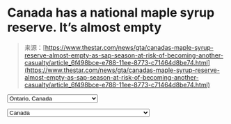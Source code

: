 <!--yml
category: 未分类
date: 2024-05-29 12:47:25
-->

# Canada has a national maple syrup reserve. It’s almost empty

> 来源：[https://www.thestar.com/news/gta/canadas-maple-syrup-reserve-almost-empty-as-sap-season-at-risk-of-becoming-another-casualty/article_6f498bce-e788-11ee-8773-c71464d8be74.html](https://www.thestar.com/news/gta/canadas-maple-syrup-reserve-almost-empty-as-sap-season-at-risk-of-becoming-another-casualty/article_6f498bce-e788-11ee-8773-c71464d8be74.html)

 <select id="field-postal-state-super-purchase" class="form-control" name="postal-state" placeholder="State"><option value="AL">Alabama</option><option value="AK">Alaska</option><option value="AZ">Arizona</option><option value="AR">Arkansas</option><option value="CA">California</option><option value="CO">Colorado</option><option value="CT">Connecticut</option><option value="DE">Delaware</option><option value="FL">Florida</option><option value="GA">Georgia</option><option value="HI">Hawaii</option><option value="ID">Idaho</option><option value="IL">Illinois</option><option value="IN">Indiana</option><option value="IA">Iowa</option><option value="KS">Kansas</option><option value="KY">Kentucky</option><option value="LA">Louisiana</option><option value="ME">Maine</option><option value="MD">Maryland</option><option value="MA">Massachusetts</option><option value="MI">Michigan</option><option value="MN">Minnesota</option><option value="MS">Mississippi</option><option value="MO">Missouri</option><option value="MT">Montana</option><option value="NE">Nebraska</option><option value="NV">Nevada</option><option value="NH">New Hampshire</option><option value="NJ">New Jersey</option><option value="NM">New Mexico</option><option value="NY">New York</option><option value="NC">North Carolina</option><option value="ND">North Dakota</option><option value="OH">Ohio</option><option value="OK">Oklahoma</option><option value="OR">Oregon</option><option value="PA">Pennsylvania</option><option value="RI">Rhode Island</option><option value="SC">South Carolina</option><option value="SD">South Dakota</option><option value="TN">Tennessee</option><option value="TX">Texas</option><option value="UT">Utah</option><option value="VT">Vermont</option><option value="VA">Virginia</option><option value="WA">Washington</option><option value="DC">Washington D.C.</option><option value="WV">West Virginia</option><option value="WI">Wisconsin</option><option value="WY">Wyoming</option><option value="PR">Puerto Rico</option><option value="VI">US Virgin Islands</option><option value="AA">Armed Forces Americas</option><option value="AP">Armed Forces Pacific</option><option value="AE">Armed Forces Europe</option><option value="MP">Northern Mariana Islands</option><option value="MH">Marshall Islands</option><option value="AS">American Samoa</option><option value="FM">Federated States of Micronesia</option><option value="GU">Guam</option><option value="PW">Palau</option><option value="AB">Alberta, Canada</option><option value="BC">British Columbia, Canada</option><option value="MB">Manitoba, Canada</option><option value="NB">New Brunswick, Canada</option><option value="NL">Newfoundland, Canada</option><option value="NS">Nova Scotia, Canada</option><option value="NT">Northwest Territories, Canada</option><option value="NU">Nunavut, Canada</option><option value="ON" selected="selected">Ontario, Canada</option><option value="PE">Prince Edward Island, Canada</option><option value="QC">Quebec, Canada</option><option value="SK">Saskatchewan, Canada</option><option value="YT">Yukon Territory, Canada</option></select>

 <select id="field-postal-country-super-purchase" name="postal-country" class="form-control"><option value="US">United States of America</option><option value="VI">US Virgin Islands</option><option value="UM">United States Minor Outlying Islands</option><option value="CA" selected="selected">Canada</option><option value="MX">Mexico, United Mexican States</option><option value="BS">Bahamas, Commonwealth of the</option><option value="CU">Cuba, Republic of</option><option value="DO">Dominican Republic</option><option value="HT">Haiti, Republic of</option><option value="JM">Jamaica</option><option value="AF">Afghanistan</option><option value="AL">Albania, People's Socialist Republic of</option><option value="DZ">Algeria, People's Democratic Republic of</option><option value="AS">American Samoa</option><option value="AD">Andorra, Principality of</option><option value="AO">Angola, Republic of</option><option value="AI">Anguilla</option><option value="AQ">Antarctica (the territory South of 60 deg S)</option><option value="AG">Antigua and Barbuda</option><option value="AR">Argentina, Argentine Republic</option><option value="AM">Armenia</option><option value="AW">Aruba</option><option value="AU">Australia, Commonwealth of</option><option value="AT">Austria, Republic of</option><option value="AZ">Azerbaijan, Republic of</option><option value="BH">Bahrain, Kingdom of</option><option value="BD">Bangladesh, People's Republic of</option><option value="BB">Barbados</option><option value="BY">Belarus</option><option value="BE">Belgium, Kingdom of</option><option value="BZ">Belize</option><option value="BJ">Benin, People's Republic of</option><option value="BM">Bermuda</option><option value="BT">Bhutan, Kingdom of</option><option value="BO">Bolivia, Republic of</option><option value="BA">Bosnia and Herzegovina</option><option value="BW">Botswana, Republic of</option><option value="BV">Bouvet Island (Bouvetoya)</option><option value="BR">Brazil, Federative Republic of</option><option value="IO">British Indian Ocean Territory (Chagos Archipelago)</option><option value="VG">British Virgin Islands</option><option value="BN">Brunei Darussalam</option><option value="BG">Bulgaria, People's Republic of</option><option value="BF">Burkina Faso</option><option value="BI">Burundi, Republic of</option><option value="KH">Cambodia, Kingdom of</option><option value="CM">Cameroon, United Republic of</option><option value="CV">Cape Verde, Republic of</option><option value="KY">Cayman Islands</option><option value="CF">Central African Republic</option><option value="TD">Chad, Republic of</option><option value="CL">Chile, Republic of</option><option value="CN">China, People's Republic of</option><option value="CX">Christmas Island</option><option value="CC">Cocos (Keeling) Islands</option><option value="CO">Colombia, Republic of</option><option value="KM">Comoros, Union of the</option><option value="CD">Congo, Democratic Republic of</option><option value="CG">Congo, People's Republic of</option><option value="CK">Cook Islands</option><option value="CR">Costa Rica, Republic of</option><option value="CI">Cote D'Ivoire, Ivory Coast, Republic of the</option><option value="CY">Cyprus, Republic of</option><option value="CZ">Czech Republic</option><option value="DK">Denmark, Kingdom of</option><option value="DJ">Djibouti, Republic of</option><option value="DM">Dominica, Commonwealth of</option><option value="EC">Ecuador, Republic of</option><option value="EG">Egypt, Arab Republic of</option><option value="SV">El Salvador, Republic of</option><option value="GQ">Equatorial Guinea, Republic of</option><option value="ER">Eritrea</option><option value="EE">Estonia</option><option value="ET">Ethiopia</option><option value="FO">Faeroe Islands</option><option value="FK">Falkland Islands (Malvinas)</option><option value="FJ">Fiji, Republic of the Fiji Islands</option><option value="FI">Finland, Republic of</option><option value="FR">France, French Republic</option><option value="GF">French Guiana</option><option value="PF">French Polynesia</option><option value="TF">French Southern Territories</option><option value="GA">Gabon, Gabonese Republic</option><option value="GM">Gambia, Republic of the</option><option value="GE">Georgia</option><option value="DE">Germany</option><option value="GH">Ghana, Republic of</option><option value="GI">Gibraltar</option><option value="GR">Greece, Hellenic Republic</option><option value="GL">Greenland</option><option value="GD">Grenada</option><option value="GP">Guadaloupe</option><option value="GU">Guam</option><option value="GT">Guatemala, Republic of</option><option value="GN">Guinea, Revolutionary People's Rep'c of</option><option value="GW">Guinea-Bissau, Republic of</option><option value="GY">Guyana, Republic of</option><option value="HM">Heard and McDonald Islands</option><option value="VA">Holy See (Vatican City State)</option><option value="HN">Honduras, Republic of</option><option value="HK">Hong Kong, Special Administrative Region of China</option><option value="HR">Hrvatska (Croatia)</option><option value="HU">Hungary, Hungarian People's Republic</option><option value="IS">Iceland, Republic of</option><option value="IN">India, Republic of</option><option value="ID">Indonesia, Republic of</option><option value="IR">Iran, Islamic Republic of</option><option value="IQ">Iraq, Republic of</option><option value="IE">Ireland</option><option value="IL">Israel, State of</option><option value="IT">Italy, Italian Republic</option><option value="JP">Japan</option><option value="JO">Jordan, Hashemite Kingdom of</option><option value="KZ">Kazakhstan, Republic of</option><option value="KE">Kenya, Republic of</option><option value="KI">Kiribati, Republic of</option><option value="KP">Korea, Democratic People's Republic of</option><option value="KR">Korea, Republic of</option><option value="KW">Kuwait, State of</option><option value="KG">Kyrgyz Republic</option><option value="LA">Lao People's Democratic Republic</option><option value="LV">Latvia</option><option value="LB">Lebanon, Lebanese Republic</option><option value="LS">Lesotho, Kingdom of</option><option value="LR">Liberia, Republic of</option><option value="LY">Libyan Arab Jamahiriya</option><option value="LI">Liechtenstein, Principality of</option><option value="LT">Lithuania</option><option value="LU">Luxembourg, Grand Duchy of</option><option value="MO">Macao, Special Administrative Region of China</option><option value="MK">Macedonia, the former Yugoslav Republic of</option><option value="MG">Madagascar, Republic of</option><option value="MW">Malawi, Republic of</option><option value="MY">Malaysia</option><option value="MV">Maldives, Republic of</option><option value="ML">Mali, Republic of</option><option value="MT">Malta, Republic of</option><option value="MH">Marshall Islands</option><option value="MQ">Martinique</option><option value="MR">Mauritania, Islamic Republic of</option><option value="MU">Mauritius</option><option value="YT">Mayotte</option><option value="FM">Micronesia, Federated States of</option><option value="MD">Moldova, Republic of</option><option value="MC">Monaco, Principality of</option><option value="MN">Mongolia, Mongolian People's Republic</option><option value="MS">Montserrat</option><option value="MA">Morocco, Kingdom of</option><option value="MZ">Mozambique, People's Republic of</option><option value="MM">Myanmar</option><option value="NA">Namibia</option><option value="NR">Nauru, Republic of</option><option value="NP">Nepal, Kingdom of</option><option value="AN">Netherlands Antilles</option><option value="NL">Netherlands, Kingdom of the</option><option value="NC">New Caledonia</option><option value="NZ">New Zealand</option><option value="NI">Nicaragua, Republic of</option><option value="NE">Niger, Republic of the</option><option value="NG">Nigeria, Federal Republic of</option><option value="NU">Niue, Republic of</option><option value="NF">Norfolk Island</option><option value="MP">Northern Mariana Islands</option><option value="NO">Norway, Kingdom of</option><option value="OM">Oman, Sultanate of</option><option value="PK">Pakistan, Islamic Republic of</option><option value="PW">Palau</option><option value="PS">Palestinian Territory, Occupied</option><option value="PA">Panama, Republic of</option><option value="PG">Papua New Guinea</option><option value="PY">Paraguay, Republic of</option><option value="PE">Peru, Republic of</option><option value="PH">Philippines, Republic of the</option><option value="PN">Pitcairn Island</option><option value="PL">Poland, Polish People's Republic</option><option value="PT">Portugal, Portuguese Republic</option><option value="PR">Puerto Rico</option><option value="QA">Qatar, State of</option><option value="RE">Reunion</option><option value="RO">Romania, Socialist Republic of</option><option value="RU">Russian Federation</option><option value="RW">Rwanda, Rwandese Republic</option><option value="WS">Samoa, Independent State of</option><option value="SM">San Marino, Republic of</option><option value="ST">Sao Tome and Principe, Democratic Republic of</option><option value="SA">Saudi Arabia, Kingdom of</option><option value="SN">Senegal, Republic of</option><option value="CS">Serbia and Montenegro</option><option value="SC">Seychelles, Republic of</option><option value="SL">Sierra Leone, Republic of</option><option value="SG">Singapore, Republic of</option><option value="SK">Slovakia (Slovak Republic)</option><option value="SI">Slovenia</option><option value="SB">Solomon Islands</option><option value="SO">Somalia, Somali Republic</option><option value="ZA">South Africa, Republic of</option><option value="GS">South Georgia and the South Sandwich Islands</option><option value="ES">Spain, Spanish State</option><option value="LK">Sri Lanka, Democratic Socialist Republic of</option><option value="SH">St. Helena</option><option value="KN">St. Kitts and Nevis</option><option value="LC">St. Lucia</option><option value="PM">St. Pierre and Miquelon</option><option value="VC">St. Vincent and the Grenadines</option><option value="SD">Sudan, Democratic Republic of the</option><option value="SR">Suriname, Republic of</option><option value="SJ">Svalbard & Jan Mayen Islands</option><option value="SZ">Swaziland, Kingdom of</option><option value="SE">Sweden, Kingdom of</option><option value="CH">Switzerland, Swiss Confederation</option><option value="SY">Syrian Arab Republic</option><option value="TW">Taiwan, Province of China</option><option value="TJ">Tajikistan</option><option value="TZ">Tanzania, United Republic of</option><option value="TH">Thailand, Kingdom of</option><option value="TL">Timor-Leste, Democratic Republic of</option><option value="TG">Togo, Togolese Republic</option><option value="TK">Tokelau (Tokelau Islands)</option><option value="TO">Tonga, Kingdom of</option><option value="TT">Trinidad and Tobago, Republic of</option><option value="TN">Tunisia, Republic of</option><option value="TR">Turkey, Republic of</option><option value="TM">Turkmenistan</option><option value="TC">Turks and Caicos Islands</option><option value="TV">Tuvalu</option><option value="UG">Uganda, Republic of</option><option value="UA">Ukraine</option><option value="AE">United Arab Emirates</option><option value="GB">United Kingdom of Great Britain & N. Ireland</option><option value="UY">Uruguay, Eastern Republic of</option><option value="UZ">Uzbekistan</option><option value="VU">Vanuatu</option><option value="VE">Venezuela, Bolivarian Republic of</option><option value="VN">Viet Nam, Socialist Republic of</option><option value="WF">Wallis and Futuna Islands</option><option value="EH">Western Sahara</option><option value="YE">Yemen</option><option value="ZM">Zambia, Republic of</option><option value="ZW">Zimbabwe</option></select>